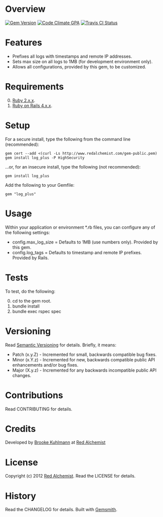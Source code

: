 # Overview

[![Gem Version](https://badge.fury.io/rb/log_plus.png)](http://badge.fury.io/rb/log_plus)
[![Code Climate GPA](https://codeclimate.com/github/bkuhlmann/log_plus.png)](https://codeclimate.com/github/bkuhlmann/log_plus)
[![Travis CI Status](https://secure.travis-ci.org/bkuhlmann/log_plus.png)](http://travis-ci.org/bkuhlmann/log_plus)

# Features

* Prefixes all logs with timestamps and remote IP addresses.
* Sets max size on all logs to 1MB (for development environment only).
* Allows all configurations, provided by this gem, to be customized.

# Requirements

0. [Ruby 2.x.x](http://www.ruby-lang.org/en).
0. [Ruby on Rails 4.x.x](http://rubyonrails.org).

# Setup

For a secure install, type the following from the command line (recommended):

    gem cert --add <(curl -Ls http://www.redalchemist.com/gem-public.pem)
    gem install log_plus -P HighSecurity

...or, for an insecure install, type the following (not recommended):

    gem install log_plus

Add the following to your Gemfile:

    gem "log_plus"

# Usage

Within your application or environment *.rb files, you can configure any of the following settings:

* config.max_log_size = Defaults to 1MB (use numbers only). Provided by this gem.
* config.log_tags = Defaults to timestamp and remote IP prefixes. Provided by Rails.

# Tests

To test, do the following:

0. cd to the gem root.
0. bundle install
0. bundle exec rspec spec

# Versioning

Read [Semantic Versioning](http://semver.org) for details. Briefly, it means:

* Patch (x.y.Z) - Incremented for small, backwards compatible bug fixes.
* Minor (x.Y.z) - Incremented for new, backwards compatible public API enhancements and/or bug fixes.
* Major (X.y.z) - Incremented for any backwards incompatible public API changes.

# Contributions

Read CONTRIBUTING for details.

# Credits

Developed by [Brooke Kuhlmann](http://www.redalchemist.com) at [Red Alchemist](http://www.redalchemist.com)

# License

Copyright (c) 2012 [Red Alchemist](http://www.redalchemist.com).
Read the LICENSE for details.

# History

Read the CHANGELOG for details.
Built with [Gemsmith](https://github.com/bkuhlmann/gemsmith).
